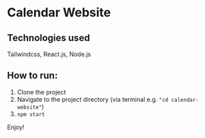 # Calendar Website
## Technologies used
Tailwindcss, React.js, Node.js

## How to run:
1. Clone the project
2. Navigate to the project directory (via terminal e.g. `"cd calendar-website"`)
3. `npm start`

Enjoy!
